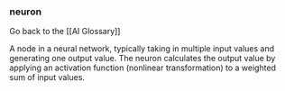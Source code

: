 ### neuron

Go back to the [[AI Glossary]]


A node in a neural network, typically taking in multiple input values and generating one output value. The neuron calculates the output value by applying an activation function (nonlinear transformation) to a weighted sum of input values.

